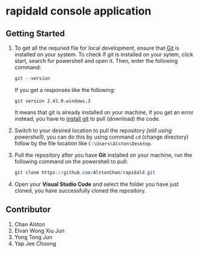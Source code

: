 # rapidald console application

## Getting Started

1. To get all the requried file for local development, ensure that [Git](https://git-scm.com) is installed on your system. To check if git is installed on your sytem, click start, search for powershell and open it. Then, enter the following command:

    ```powershell
    git --version
    ```

    If you get a responses like the following:

    ```text
    git version 2.41.0.windows.3
    ```

    It means that git is already installed on your machine, if you get an error instead, you have to [install git](https://git-scm.com/downloads) to pull (download) the code.

2. Switch to your desired location to pull the repository _(still using powershell)_, you can do this by using command `cd` (change directory) follow by the file location like `C:\Users\Alston\Desktop`.

3. Pull the repository after you have **Git** installed on your machine, run the following command on the powershell to pull:

    ```powershell
    git clone https://github.com/AlstonChan/rapidald.git
    ```

4. Open your **Visual Studio Code** and select the folder you have just cloned, you have successfully cloned the repository.

## Contributor

1. Chan Alston
2. Elvan Wong Xiu Jun
3. Yong Tong Jun
4. Yap Jee Choong
